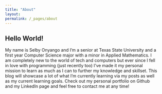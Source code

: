 ```yaml
---
title: "About"
layout: 
permalink: /_pages/about
---
```


## Hello World!
 
My name is Selby Onyango and I’m a senior at Texas State University and a first year Computer Science major with a minor in Applied Mathematics. I am completely new to the world of tech and computers but ever since I fell in love with programming (just recently too) I’ve made it my personal mission to learn as much as I can to further my knowledge and skillset. This blog will showcase a lot of what I’m currently learning via my posts as well as my current learning goals. Check out my personal portfolio on Github and my LinkedIn page and feel free to contact me at any time! 
